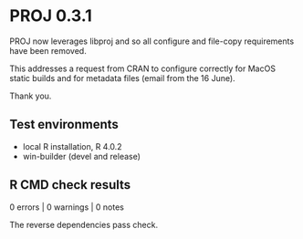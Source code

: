 # PROJ 0.3.1

PROJ now leverages libproj and so all configure and file-copy requirements have been removed. 

This addresses a request from CRAN to configure correctly for MacOS static builds and for metadata
files (email from the 16 June). 

Thank you. 

## Test environments

* local R installation, R 4.0.2
* win-builder (devel and release)

## R CMD check results

0 errors | 0 warnings | 0 notes

The reverse dependencies pass check. 
